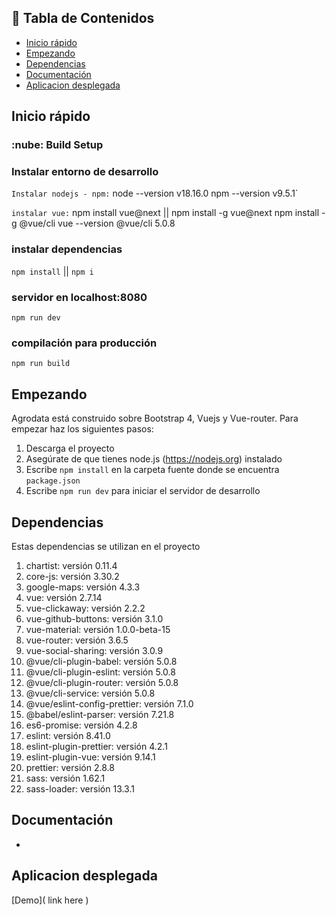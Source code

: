 ## :rocket: Tabla de Contenidos

- [Inicio rápido](#inicio-rápido)
- [Empezando](#empezando)
- [Dependencias](#dependencias)
- [Documentación](#documentacion)
- [Aplicacion desplegada](#demo)

## Inicio rápido

### :nube: Build Setup

### Instalar entorno de desarrollo

`Instalar nodejs - npm:`
	node --version
		v18.16.0
	npm --version
		v9.5.1`

`instalar vue:`
	npm install vue@next || npm install -g vue@next
	npm install -g @vue/cli
	vue --version
		@vue/cli 5.0.8

### instalar dependencias

`npm install` || `npm i`

### servidor en localhost:8080

`npm run dev`

### compilación para producción

`npm run build`

## Empezando

Agrodata está construido sobre Bootstrap 4, Vuejs y Vue-router. Para empezar haz los siguientes pasos:

1. Descarga el proyecto
2. Asegúrate de que tienes node.js (https://nodejs.org) instalado
3. Escribe `npm install` en la carpeta fuente donde se encuentra `package.json`
4. Escribe `npm run dev` para iniciar el servidor de desarrollo

## Dependencias

Estas dependencias se utilizan en el proyecto

1.  chartist: versión 0.11.4
2.  core-js: versión 3.30.2
3.  google-maps: versión 4.3.3
4.  vue: versión 2.7.14
5.  vue-clickaway: versión 2.2.2
6.  vue-github-buttons: versión 3.1.0
7.  vue-material: versión 1.0.0-beta-15
8.  vue-router: versión 3.6.5
9.  vue-social-sharing: versión 3.0.9
10. @vue/cli-plugin-babel: versión 5.0.8
11. @vue/cli-plugin-eslint: versión 5.0.8
12. @vue/cli-plugin-router: versión 5.0.8
13. @vue/cli-service: versión 5.0.8
14. @vue/eslint-config-prettier: versión 7.1.0
15. @babel/eslint-parser: versión 7.21.8
16. es6-promise: versión 4.2.8
17. eslint: versión 8.41.0
18. eslint-plugin-prettier: versión 4.2.1
19. eslint-plugin-vue: versión 9.14.1
20. prettier: versión 2.8.8
21. sass: versión 1.62.1
22. sass-loader: versión 13.3.1

## Documentación

- 

## Aplicacion desplegada

[Demo]( link here )
